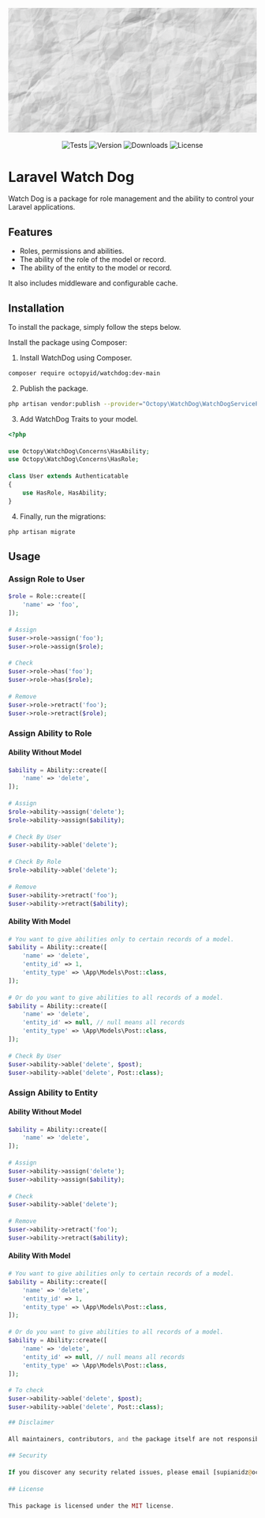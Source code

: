 <p align="center">
    <img src="watchdog.gif" alt="WatchDog">
</p>

<p align="center">
    <img src="https://img.shields.io/github/workflow/status/OctopyID/WatchDog/Run%20Unit%20Testing?style=for-the-badge&label=tests" alt="Tests">
    <img src="https://img.shields.io/packagist/v/octopyid/watchdog.svg?style=for-the-badge" alt="Version">
    <img src="https://img.shields.io/packagist/dt/octopyid/watchdog.svg?style=for-the-badge&color=F28D1A" alt="Downloads">
    <img src="https://img.shields.io/github/license/OctopyID/WatchDog?style=for-the-badge&color=5D9BB6" alt="License">
</p>

# Laravel Watch Dog

Watch Dog is a package for role management and the ability to control your Laravel applications.

## Features

- Roles, permissions and abilities.
- The ability of the role of the model or record.
- The ability of the entity to the model or record.

It also includes middleware and configurable cache.

## Installation

To install the package, simply follow the steps below.

Install the package using Composer:

1. Install WatchDog using Composer.

```bash
composer require octopyid/watchdog:dev-main
```

2. Publish the package.

```bash
php artisan vendor:publish --provider="Octopy\WatchDog\WatchDogServiceProvider"
```

3. Add WatchDog Traits to your model.

```php
<?php

use Octopy\WatchDog\Concerns\HasAbility;
use Octopy\WatchDog\Concerns\HasRole;

class User extends Authenticatable
{
    use HasRole, HasAbility;
}
```

4. Finally, run the migrations:

```bash
php artisan migrate
```

## Usage

### Assign Role to User

```php
$role = Role::create([
    'name' => 'foo',
]);

# Assign
$user->role->assign('foo');
$user->role->assign($role);

# Check
$user->role->has('foo'); 
$user->role->has($role);

# Remove
$user->role->retract('foo');
$user->role->retract($role);
```

### Assign Ability to Role

#### Ability Without Model

```php
$ability = Ability::create([
    'name' => 'delete',
]);

# Assign
$role->ability->assign('delete');
$role->ability->assign($ability);

# Check By User
$user->ability->able('delete');

# Check By Role
$role->ability->able('delete');

# Remove
$user->ability->retract('foo');
$user->ability->retract($ability);
```

#### Ability With Model

```php
# You want to give abilities only to certain records of a model.
$ability = Ability::create([
    'name' => 'delete',
    'entity_id' => 1,
    'entity_type' => \App\Models\Post::class,
]);

# Or do you want to give abilities to all records of a model.
$ability = Ability::create([
    'name' => 'delete',
    'entity_id' => null, // null means all records
    'entity_type' => \App\Models\Post::class,
]);

# Check By User
$user->ability->able('delete', $post);
$user->ability->able('delete', Post::class);
```

### Assign Ability to Entity

#### Ability Without Model

```php
$ability = Ability::create([
    'name' => 'delete',
]);

# Assign
$user->ability->assign('delete');
$user->ability->assign($ability);

# Check
$user->ability->able('delete');

# Remove
$user->ability->retract('foo');
$user->ability->retract($ability);
```

#### Ability With Model

```php
# You want to give abilities only to certain records of a model.
$ability = Ability::create([
    'name' => 'delete',
    'entity_id' => 1,
    'entity_type' => \App\Models\Post::class,
]);

# Or do you want to give abilities to all records of a model.
$ability = Ability::create([
    'name' => 'delete',
    'entity_id' => null, // null means all records
    'entity_type' => \App\Models\Post::class,
]);

# To check
$user->ability->able('delete', $post);
$user->ability->able('delete', Post::class);
```

```php
## Disclaimer

All maintainers, contributors, and the package itself are not responsible for any damages, direct or indirect, that may occur as a result of using this package.

## Security

If you discover any security related issues, please email [supianidz@octopy.id](mailto:supianidz@octopy.id) instead of using the issue tracker.

## License

This package is licensed under the MIT license.
